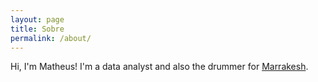```yaml
---
layout: page
title: Sobre
permalink: /about/
---
```


Hi, I'm Matheus! I'm a data analyst and also the drummer for <a href="https://www.instagram.com/mrrkshtea" target="_blank">Marrakesh</a>.